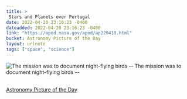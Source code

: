 ```yaml
---
title: > 
 Stars and Planets over Portugal   
date: 2022-04-20 23:16:23 -0400
dateadded: 2022-04-20 23:16:23 -0400
link: "https://apod.nasa.gov/apod/ap220418.html"
bucket: Astronomy Picture of the Day
layout: urlnote
tags: ["space", "science"]
--- 
```

<p><a href="https://apod.nasa.gov/apod/ap220418.html"><img src="https://apod.nasa.gov/apod/calendar/S_220418.jpg" align="left" alt="The mission was to document night-flying birds -- " border="0" /></a> The mission was to document night-flying birds -- </p><br clear="all"/>
 <!-- end excerpt --> 
<div class='bucket'><a class='internal-link' href='/buckets/astronomy-picture-of-the-day'>Astronomy Picture of the Day</a></div> 
